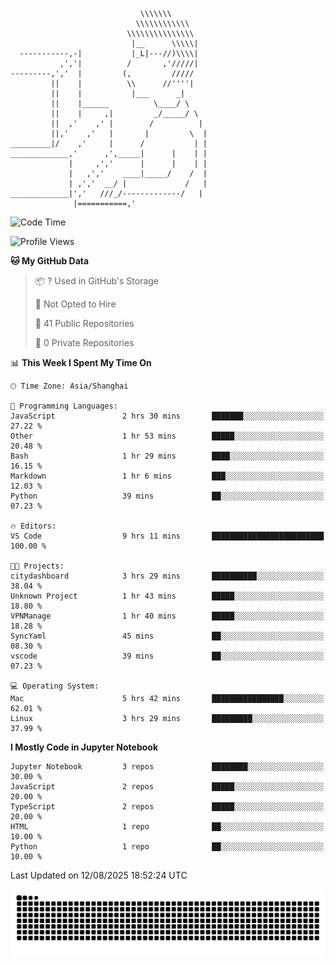 ```
                             \\\\\\\
                            \\\\\\\\\\\\
                          \\\\\\\\\\\\\\\
                           |__      \\\\\|
  -----------,-|           |_L|---//)\\\\|
           ,','|          /       ,'/////|
---------,','  |         (,         /////
         ||    |          \\      //''''|
         ||    |           |___      _|
         ||    |______          \____/ \
         ||    |     ,|         _/_____/ \
         ||  ,'    ,' |        /          |
         ||,'    ,'   |       |         \  |
_________|/    ,'     |      /           | |
_____________,'      ,',_____|      |    | |
             |     ,','      |      |    | |
             |   ,','    ____|_____/    /  |
             | ,','  __/ |             /   |
_____________|','   ///_/-------------/   |
              |===========,'
```

<!--START_SECTION:waka-->
![Code Time](http://img.shields.io/badge/Code%20Time-102%20hrs%2013%20mins-blue)

![Profile Views](http://img.shields.io/badge/Profile%20Views-0-blue)

**🐱 My GitHub Data** 

> 📦 ? Used in GitHub's Storage 
 > 
> 🚫 Not Opted to Hire
 > 
> 📜 41 Public Repositories 
 > 
> 🔑 0 Private Repositories 
 > 
📊 **This Week I Spent My Time On** 

```text
🕑︎ Time Zone: Asia/Shanghai

💬 Programming Languages: 
JavaScript               2 hrs 30 mins       ███████░░░░░░░░░░░░░░░░░░   27.22 % 
Other                    1 hr 53 mins        █████░░░░░░░░░░░░░░░░░░░░   20.48 % 
Bash                     1 hr 29 mins        ████░░░░░░░░░░░░░░░░░░░░░   16.15 % 
Markdown                 1 hr 6 mins         ███░░░░░░░░░░░░░░░░░░░░░░   12.03 % 
Python                   39 mins             ██░░░░░░░░░░░░░░░░░░░░░░░   07.23 % 

🔥 Editors: 
VS Code                  9 hrs 11 mins       █████████████████████████   100.00 % 

🐱‍💻 Projects: 
citydashboard            3 hrs 29 mins       ██████████░░░░░░░░░░░░░░░   38.04 % 
Unknown Project          1 hr 43 mins        █████░░░░░░░░░░░░░░░░░░░░   18.80 % 
VPNManage                1 hr 40 mins        █████░░░░░░░░░░░░░░░░░░░░   18.28 % 
SyncYaml                 45 mins             ██░░░░░░░░░░░░░░░░░░░░░░░   08.30 % 
vscode                   39 mins             ██░░░░░░░░░░░░░░░░░░░░░░░   07.23 % 

💻 Operating System: 
Mac                      5 hrs 42 mins       ████████████████░░░░░░░░░   62.01 % 
Linux                    3 hrs 29 mins       █████████░░░░░░░░░░░░░░░░   37.99 % 
```

**I Mostly Code in Jupyter Notebook** 

```text
Jupyter Notebook         3 repos             ████████░░░░░░░░░░░░░░░░░   30.00 % 
JavaScript               2 repos             █████░░░░░░░░░░░░░░░░░░░░   20.00 % 
TypeScript               2 repos             █████░░░░░░░░░░░░░░░░░░░░   20.00 % 
HTML                     1 repo              ██░░░░░░░░░░░░░░░░░░░░░░░   10.00 % 
Python                   1 repo              ██░░░░░░░░░░░░░░░░░░░░░░░   10.00 % 
```




 Last Updated on 12/08/2025 18:52:24 UTC
<!--END_SECTION:waka-->

<picture>
  <source media="(prefers-color-scheme: dark)" srcset="https://raw.githubusercontent.com/yuemanly/yuemanly/output/github-contribution-grid-snake-dark.svg" />
  <source media="(prefers-color-scheme: light)" srcset="https://raw.githubusercontent.com/yuemanly/yuemanly/output/github-contribution-grid-snake.svg" />
  <img alt="github-snake" src="https://raw.githubusercontent.com/yuemanly/yuemanly/output/github-contribution-grid-snake.svg" />
</picture>
<!--
**yuemanly/yuemanly** is a ✨ _special_ ✨ repository because its `README.md` (this file) appears on your GitHub profile.

Here are some ideas to get you started:

- 🔭 I’m currently working on ...
- 🌱 I’m currently learning ...
- 👯 I’m looking to collaborate on ...
- 🤔 I’m looking for help with ...
- 💬 Ask me about ...
- 📫 How to reach me: ...
- 😄 Pronouns: ...
- ⚡ Fun fact: ...
-->

